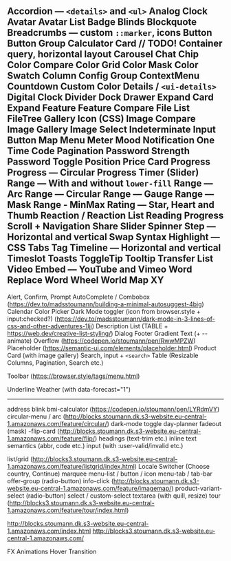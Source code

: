 Accordion — `<details>` and `<ul>`
Analog Clock
Avatar
Avatar List
Badge
Blinds
Blockquote
Breadcrumbs — custom `::marker`, icons
Button
Button Group
Calculator
Card // TODO! Container query, horizontal layout
Carousel
Chat
Chip
Color Compare
Color Grid
Color Mask
Color Swatch
Column
Config Group
ContextMenu
Countdown
Custom Color
Details / `<ui-details>`
Digital Clock
Divider
Dock
Drawer
Expand Card
Expand Feature
Feature Compare
File List
FileTree
Gallery
Icon (CSS)
Image Compare
Image Gallery
Image Select
Indeterminate
Input Button
Map
Menu
Meter
Mood
Notification
One Time Code
Pagination
Password Strength
Password Toggle
Position
Price Card
Progress
Progress — Circular
Progress Timer (Slider)
Range — With and without `lower-fill`
Range — Arc
Range — Circular
Range — Gauge
Range — Mask
Range - MinMax
Rating — Star, Heart and Thumb
Reaction / Reaction List
Reading Progress
Scroll + Navigation
Share
Slider
Spinner
Step — Horizontal and vertical
Swap
Syntax Highlight — CSS
Tabs
Tag
Timeline — Horizontal and vertical
Timeslot
Toasts
ToggleTip
Tooltip
Transfer List
Video Embed — YouTube and Vimeo
Word Replace
Word Wheel
World Map
XY
---
Alert, Confirm, Prompt
AutoComplete / Combobox (https://dev.to/madsstoumann/building-a-minimal-autosuggest-4big)
Calendar
Color Picker
Dark Mode toggler (icon from browser.style + input:checked?) (https://dev.to/madsstoumann/dark-mode-in-3-lines-of-css-and-other-adventures-1ljj)
Description List (TABLE + https://web.dev/creative-list-styling/)
Dialog
Footer
Gradient Text (+ --animate)
Overflow (https://codepen.io/stoumann/pen/RwwMPZW)
Placeholder (https://semantic-ui.com/elements/placeholder.html)
Product Card (with image gallery)
Search, input + `<search>`
Table (Resizable Columns, Pagination, Search etc.)

Toolbar (https://browser.style/tags/menu.html)

Underline
Weather (with data-forecast="1")

---


address
blink
bmi-calculator (https://codepen.io/stoumann/pen/LYRdmVY)
circular-menu / arc (http://blocks.stoumann.dk.s3-website.eu-central-1.amazonaws.com/feature/circular/)
dark-mode toggle
day-planner
fadeout (mask)
-flip-card (http://blocks.stoumann.dk.s3-website.eu-central-1.amazonaws.com/feature/flip/)
headings (text-trim etc.)
inline text semantics (abbr, code etc.)
input (with :user-valid/invalid etc.)

list/grid (http://blocks3.stoumann.dk.s3-website.eu-central-1.amazonaws.com/feature/listgrid/index.html)
Locale Switcher (Choose country, Continue)
marquee
menu-list / button / icon
menu-tab / tab-bar
offer-group (radio-button)
info-click (http://blocks.stoumann.dk.s3-website.eu-central-1.amazonaws.com/feature/imagemap/)
product-variant-select (radio-button)
select / custom-select
textarea (with quill, resize)
tour (http://blocks3.stoumann.dk.s3-website.eu-central-1.amazonaws.com/feature/tour/index.html)



http://blocks.stoumann.dk.s3-website.eu-central-1.amazonaws.com/index.html
http://blocks3.stoumann.dk.s3-website.eu-central-1.amazonaws.com/

FX
Animations
Hover
Transition
